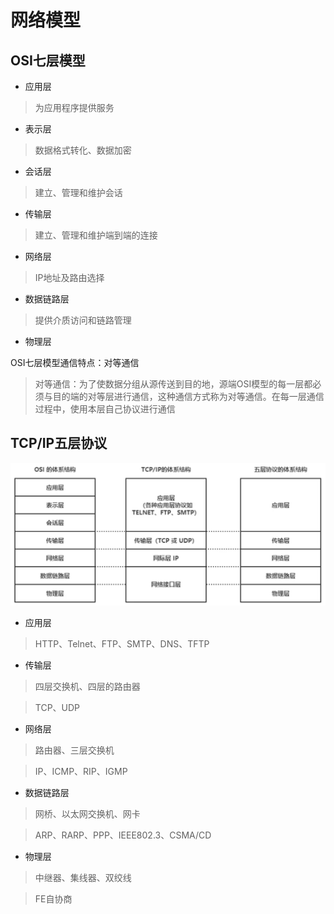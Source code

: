 # 网络模型

## OSI七层模型

- 应用层

> 为应用程序提供服务

- 表示层

> 数据格式转化、数据加密

- 会话层

> 建立、管理和维护会话


- 传输层

> 建立、管理和维护端到端的连接


- 网络层

> IP地址及路由选择


- 数据链路层

> 提供介质访问和链路管理


- 物理层

> 


OSI七层模型通信特点：对等通信

> 对等通信：为了使数据分组从源传送到目的地，源端OSI模型的每一层都必须与目的端的对等层进行通信，这种通信方式称为对等通信。在每一层通信过程中，使用本层自己协议进行通信

## TCP/IP五层协议

![alt text](image-13.png)

- 应用层

> HTTP、Telnet、FTP、SMTP、DNS、TFTP

- 传输层

> 四层交换机、四层的路由器

> TCP、UDP

- 网络层

> 路由器、三层交换机

> IP、ICMP、RIP、IGMP

- 数据链路层

> 网桥、以太网交换机、网卡

> ARP、RARP、PPP、IEEE802.3、CSMA/CD

- 物理层

> 中继器、集线器、双绞线

> FE自协商
